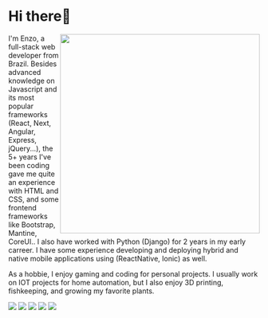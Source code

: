 # Hi there👋

<img src="https://raw.githubusercontent.com/MicaelliMedeiros/micaellimedeiros/master/image/computer-illustration.png" min-width="400px" max-width="400px" width="400px" align="right">

<p align="left"> 
  I'm Enzo, a full-stack web developer from Brazil. Besides advanced knowledge on Javascript and its most popular frameworks (React, Next, Angular, Express, jQuery...), the 5+ years I've been coding gave me quite an experience with HTML and CSS, and some frontend frameworks like Bootstrap, Mantine, CoreUI.. I also have worked with Python (Django) for 2 years in my early carreer. I have some experience developing and deploying hybrid and native mobile applications using (ReactNative, Ionic) as well.

  As a hobbie, I enjoy gaming and coding for personal projects. I usually work on IOT projects for home automation, but I also enjoy 3D printing, fishkeeping, and growing my favorite plants.
</p>

<p align="left">
  <a href="#" alt="Gmail">
  <img src="https://img.shields.io/badge/-Gmail-FF0000?style=flat-square&labelColor=FF0000&logo=gmail&logoColor=white&link=mailto:enzoballardinarcaro@gmail.com" /></a>

  <a href="#" alt="LinkedIn">
  <img src="https://img.shields.io/badge/-Linkedin-0e76a8?style=flat-square&logo=Linkedin&logoColor=white&link=https://www.linkedin.com/in/enzo-ballardin/" /></a>

  <a href="#" alt="WhatsApp">
  <img src="https://img.shields.io/badge/-WhatsApp-25d366?style=flat-square&labelColor=25d366&logo=whatsapp&logoColor=white&link=https://wa.me/5554991610384"/></a>

  <a href="#" alt="Facebook">
  <img src="https://img.shields.io/badge/-Facebook-3b5998?style=flat-square&labelColor=3b5998&logo=facebook&logoColor=white&link=https://www.facebook.com/enzoballardin/"/></a>

  <a href="#" alt="Instagram">
  <img src="https://img.shields.io/badge/-Instagram-DF0174?style=flat-square&labelColor=DF0174&logo=instagram&logoColor=white&link=https://www.instagram.com/enzo_ballardin/"/></a>
</p>
